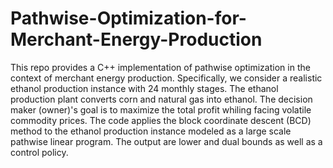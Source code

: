 # Pathwise-Optimization-for-Merchant-Energy-Production
This repo provides a C++ implementation of pathwise optimization in the context of merchant energy production. Specifically, we consider a realistic ethanol production instance with 24 monthly stages. The ethanol production plant converts corn and natural gas into ethanol. The decision maker (owner)'s goal is to maximize the total profit whiling facing volatile commodity prices. The code applies the block coordinate descent (BCD) method to the ethanol production instance modeled as a large scale pathwise linear program. The output are lower and dual bounds as well as a control policy.
